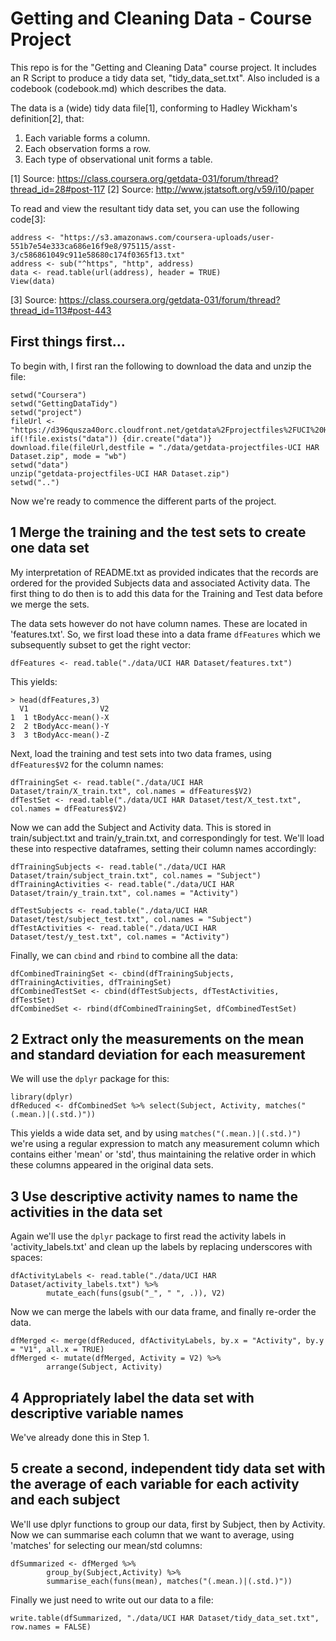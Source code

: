 # Getting and Cleaning Data - Course Project
This repo is for the "Getting and Cleaning Data" course project.
It includes an R Script to produce a tidy data set, "tidy_data_set.txt".
Also included is a codebook (codebook.md) which describes the data.

The data is a (wide) tidy data file[1], conforming to Hadley Wickham's definition[2], that:

1. Each variable forms a column.
2. Each observation forms a row.
3. Each type of observational unit forms a table.

[1] Source: https://class.coursera.org/getdata-031/forum/thread?thread_id=28#post-117
[2] Source: http://www.jstatsoft.org/v59/i10/paper

To read and view the resultant tidy data set, you can use the following code[3]:
```
address <- "https://s3.amazonaws.com/coursera-uploads/user-551b7e54e333ca686e16f9e8/975115/asst-3/c586861049c911e58680c174f0365f13.txt"
address <- sub("^https", "http", address)
data <- read.table(url(address), header = TRUE) 
View(data)
```
[3] Source: https://class.coursera.org/getdata-031/forum/thread?thread_id=113#post-443

First things first...
------
To begin with, I first ran the following to download the data and unzip the file:
```
setwd("Coursera")
setwd("GettingDataTidy")
setwd("project")
fileUrl <- "https://d396qusza40orc.cloudfront.net/getdata%2Fprojectfiles%2FUCI%20HAR%20Dataset.zip"
if(!file.exists("data")) {dir.create("data")}
download.file(fileUrl,destfile = "./data/getdata-projectfiles-UCI HAR Dataset.zip", mode = "wb")
setwd("data")
unzip("getdata-projectfiles-UCI HAR Dataset.zip")
setwd("..")
```
Now we're ready to commence the different parts of the project.

1 Merge the training and the test sets to create one data set
------
My interpretation of README.txt as provided indicates that the records are ordered for the provided Subjects data and associated Activity data. The first thing to do then is to add this data for the Training and Test data before we merge the sets.

The data sets however do not have column names. These are located in 'features.txt'. So, we first load these into a data frame `dfFeatures` which we subsequently subset to get the right vector:
```
dfFeatures <- read.table("./data/UCI HAR Dataset/features.txt")
```
This yields:
```
> head(dfFeatures,3)
  V1                V2
1  1 tBodyAcc-mean()-X
2  2 tBodyAcc-mean()-Y
3  3 tBodyAcc-mean()-Z
```
Next, load the training and test sets into two data frames, using `dfFeatures$V2` for the column names:
```
dfTrainingSet <- read.table("./data/UCI HAR Dataset/train/X_train.txt", col.names = dfFeatures$V2)
dfTestSet <- read.table("./data/UCI HAR Dataset/test/X_test.txt", col.names = dfFeatures$V2)
```
Now we can add the Subject and Activity data. This is stored in train/subject.txt and train/y_train.txt, and correspondingly for test. We'll load these into respective dataframes, setting their column names accordingly:
```
dfTrainingSubjects <- read.table("./data/UCI HAR Dataset/train/subject_train.txt", col.names = "Subject")
dfTrainingActivities <- read.table("./data/UCI HAR Dataset/train/y_train.txt", col.names = "Activity")

dfTestSubjects <- read.table("./data/UCI HAR Dataset/test/subject_test.txt", col.names = "Subject")
dfTestActivities <- read.table("./data/UCI HAR Dataset/test/y_test.txt", col.names = "Activity")
```
Finally, we can `cbind` and `rbind` to combine all the data:
```
dfCombinedTrainingSet <- cbind(dfTrainingSubjects, dfTrainingActivities, dfTrainingSet)
dfCombinedTestSet <- cbind(dfTestSubjects, dfTestActivities, dfTestSet)
dfCombinedSet <- rbind(dfCombinedTrainingSet, dfCombinedTestSet)
```

2 Extract only the measurements on the mean and standard deviation for each measurement
------
We will use the `dplyr` package for this:
```
library(dplyr)
dfReduced <- dfCombinedSet %>% select(Subject, Activity, matches("(.mean.)|(.std.)"))
```
This yields a wide data set, and by using `matches("(.mean.)|(.std.)")` we're using a regular expression to match any measurement column which contains either 'mean' or 'std', thus maintaining the relative order in which these columns appeared in the original data sets.

3 Use descriptive activity names to name the activities in the data set
------
Again we'll use the `dplyr` package to first read the activity labels in 'activity_labels.txt' and clean up the labels by replacing underscores with spaces:
```
dfActivityLabels <- read.table("./data/UCI HAR Dataset/activity_labels.txt") %>%
        mutate_each(funs(gsub("_", " ", .)), V2)
```
Now we can merge the labels with our data frame, and finally re-order the data.
```
dfMerged <- merge(dfReduced, dfActivityLabels, by.x = "Activity", by.y = "V1", all.x = TRUE)
dfMerged <- mutate(dfMerged, Activity = V2) %>%
        arrange(Subject, Activity)
```
4 Appropriately label the data set with descriptive variable names
------
We've already done this in Step 1.

5 create a second, independent tidy data set with the average of each variable for each activity and each subject
------
We'll use dplyr functions to group our data, first by Subject, then by Activity. Now we can summarise each column that we want to average, using 'matches' for selecting our mean/std columns:
```
dfSummarized <- dfMerged %>% 
        group_by(Subject,Activity) %>% 
        summarise_each(funs(mean), matches("(.mean.)|(.std.)"))
```
Finally we just need to write out our data to a file:
```
write.table(dfSummarized, "./data/UCI HAR Dataset/tidy_data_set.txt", row.names = FALSE)
```







